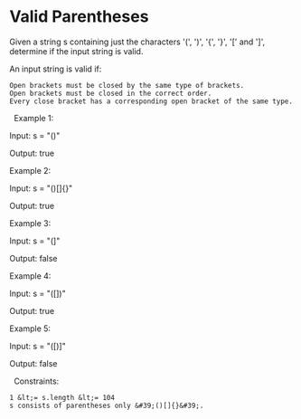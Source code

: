 # Valid Parentheses

Given a string s containing just the characters &#39;(&#39;, &#39;)&#39;, &#39;{&#39;, &#39;}&#39;, &#39;[&#39; and &#39;]&#39;, determine if the input string is valid.

An input string is valid if:


	Open brackets must be closed by the same type of brackets.
	Open brackets must be closed in the correct order.
	Every close bracket has a corresponding open bracket of the same type.


&nbsp;
Example 1:


Input: s = &quot;()&quot;

Output: true


Example 2:


Input: s = &quot;()[]{}&quot;

Output: true


Example 3:


Input: s = &quot;(]&quot;

Output: false


Example 4:


Input: s = &quot;([])&quot;

Output: true


Example 5:


Input: s = &quot;([)]&quot;

Output: false


&nbsp;
Constraints:


	1 &lt;= s.length &lt;= 104
	s consists of parentheses only &#39;()[]{}&#39;.


